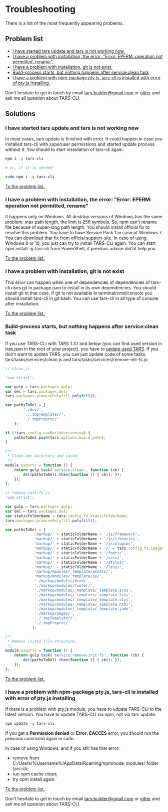 # Troubleshooting

There is a list of the most frequently appearing problems.

## Problem list

* [I have started tars update and tars is not working now.](#I-have-started-tars-update-and-tars-is-not-working-now)
* [I have a problem with installation, the error: "Error: EPERM: operation not permitted, rename".](#I-have-a-problem-with-installation-the-error-error-eperm-operation-not-permitted-rename)
* [I have a problem with installation, git is not exist.](#I-have-a-problem-with-installation-git-is-not-exist)
* [Build-process starts, but nothing happens after service:clean task](#Build-process-starts-but-nothing-happens-after-serviceclean-task)
* [I have a problem with npm-package pty.js, tars-cli is installed with error of pty.js installing.](#I-have-a-problem-with-npm-package-ptyjs-tars-cli-is-installed-with-error-of-ptyjs-installing)

Don’t hesitate to get in touch by email [tars.builder@gmail.com](tars.builder@gmail.com) or [gitter](https://gitter.im/tars/tars-cli?utm_source=badge&utm_medium=badge&utm_campaign=pr-badge&utm_content=body_badge) and ask me all question about TARS-CLI.

## Solutions

### I have started tars update and tars is not working now

In most cases, tars update is finished with error. It could happen in case you installed tars-cli with superuser permissions and started update process without it. You should to start installation of tars-cli again:

```bash
npm i -g tars-cli

# or, if it is needed

sudo npm i -g tars-cli
```

[To the problem list.](#Problem-list)

### I have a problem with installation, the error: "Error: EPERM: operation not permitted, rename"

It happens only on Windows. All desktop versions of Windows has the same problem: max path length, the limit is 256 symbols. So, npm can't rename file because of super-long path length. You should install official fix to resolve this problem. You have to have Service Pack 1 in case of Windows 7. You can download that fix from [official support-site](https://support.microsoft.com/en-us/kb/2891362). In case of using Windows 8 or 10, you just can try to install TARS-CLI again.
You can start npm install -g tars-cli from PowerShell, if previous advice did'nt help you.

[To the problem list.](#Problem-list)

### I have a problem with installation, git is not exist

This error can happen when one of dependencies of dependencies of tars-cli uses git in package.json to install in its own dependencies. You should install git in that case. If git is not available in terminal/cmd/console you should install tars-cli in git bash. You can use tars-cli in all type of console after installation.

[To the problem list.](#Problem-list)

### Build-process starts, but nothing happens after service:clean task

If you use TARS-CLI with TARS 1.3.1 and below (you can find used version in tras.json in the root of your project), you have to [update used TARS](https://github.com/tars/tars/blob/master/docs/en/update-guide.md).
If you don't want to update TARS, you can just update code of some tasks: tars/tasks/services/clean.js and tars/tasks/services/remove-init-fs.js:

```javascript
// clean.js

'use strict';

var gulp = tars.packages.gulp;
var del = tars.packages.del;
tars.packages.promisePolyfill.polyfill();

var pathsToDel = [
        './dev/',
        './.tmpTemplater/',
        './.tmpPreproc/'
    ];

if (!tars.config.useBuildVersioning) {
    pathsToDel.push(tars.options.build.path);
}

/**
 * Clean dev directory and cache
 */
module.exports = function () {
    return gulp.task('service:clean', function (cb) {
        del(pathsToDel).then(function () { cb(); });
    });
};

// remove-init-fs.js
'use strict';

var gulp = tars.packages.gulp;
var del = tars.packages.del;
var staticFolderName = tars.config.fs.staticFolderName;
tars.packages.promisePolyfill.polyfill();

var pathsToDel = [
             'markup/' + staticFolderName + '/js/framework',
             'markup/' + staticFolderName + '/js/libraries',
             'markup/' + staticFolderName + '/js/plugins',
             'markup/' + staticFolderName + '/' + tars.config.fs.imagesFolderName + '/',
             'markup/' + staticFolderName + '/fonts/',
             'markup/' + staticFolderName + '/scss/',
             'markup/' + staticFolderName + '/stylus/',
             'markup/' + staticFolderName + '/less/',
             'markup/modules/_template/assets/',
             'markup/modules/_template/ie/',
             './markup/modules/head/',
             './markup/modules/footer/',
             './markup/modules/_template/_template.scss',
             './markup/modules/_template/_template.less',
             './markup/modules/_template/_template.styl',
             './markup/modules/_template/_template.html',
             './markup/modules/_template/_template.jade',
             './markup/pages/',
             './.tmpTemplater/',
             './.tmpPreproc/'
            ];

/**
 * Remove inited file structure.
 */
module.exports = function () {
    return gulp.task('service:remove-init-fs', function (cb) {
        del(pathsToDel).then(function () { cb(); });
    });
};

```

[To the problem list.](#Problem-list)

### I have a problem with npm-package pty.js, tars-cli is installed with error of pty.js installing

If there is a problem with pty.js module, you have to udpate TARS-CLI to the latest version. You have to update TARS-CLI via npm, not via tars update:

```bash
npm update -g tars-cli
```

If you get a **Permission denied** or **Error: EACCES** error, you should run the previous command again in sudo.

In case of using Windows, and if you still has that error:
* remove from C:/Users/%Username%/AppData/Roaming/npm/node_modules/ folder tars-cli;
* run npm cache clean;
* try npm install again.

[To the problem list.](#Problem-list)

Don’t hesitate to get in touch by email [tars.builder@gmail.com](tars.builder@gmail.com) or [gitter](https://gitter.im/tars/tars-cli?utm_source=badge&utm_medium=badge&utm_campaign=pr-badge&utm_content=body_badge) and ask me all question about TARS-CLI.
